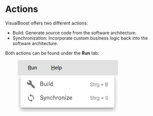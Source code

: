 # Actions

VisualBoost offers two different actions:&#x20;

* Build: Generate source code from the software architecture.
* Synchronization: Incorporate custom business logic back into the software architecture.



Both actions can be found under the **Run** tab:

<figure><img src="../.gitbook/assets/image.png" alt=""><figcaption></figcaption></figure>
